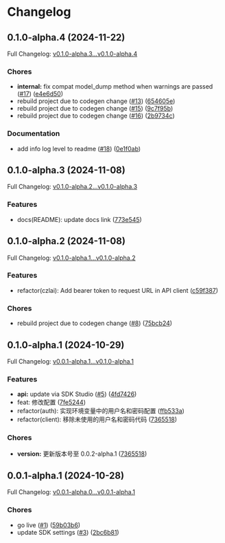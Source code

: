 # Changelog

## 0.1.0-alpha.4 (2024-11-22)

Full Changelog: [v0.1.0-alpha.3...v0.1.0-alpha.4](https://github.com/CZL-AI/czlai-python/compare/v0.1.0-alpha.3...v0.1.0-alpha.4)

### Chores

* **internal:** fix compat model_dump method when warnings are passed ([#17](https://github.com/CZL-AI/czlai-python/issues/17)) ([e4e6d50](https://github.com/CZL-AI/czlai-python/commit/e4e6d50fa26706b601ee003d7e70a9b0f24492e4))
* rebuild project due to codegen change ([#13](https://github.com/CZL-AI/czlai-python/issues/13)) ([654605e](https://github.com/CZL-AI/czlai-python/commit/654605e20a39dca97bcd51d11edff4ac510ca2cd))
* rebuild project due to codegen change ([#15](https://github.com/CZL-AI/czlai-python/issues/15)) ([9c7f95b](https://github.com/CZL-AI/czlai-python/commit/9c7f95b397bd35058e46df7cd273444bec53e103))
* rebuild project due to codegen change ([#16](https://github.com/CZL-AI/czlai-python/issues/16)) ([2b9734c](https://github.com/CZL-AI/czlai-python/commit/2b9734ceed8b55ff808e9da4c56fc617743b6b8d))


### Documentation

* add info log level to readme ([#18](https://github.com/CZL-AI/czlai-python/issues/18)) ([0e1f0ab](https://github.com/CZL-AI/czlai-python/commit/0e1f0ab3f6c434065fff877406f8fec93387eba1))

## 0.1.0-alpha.3 (2024-11-08)

Full Changelog: [v0.1.0-alpha.2...v0.1.0-alpha.3](https://github.com/CZL-AI/czlai-python/compare/v0.1.0-alpha.2...v0.1.0-alpha.3)

### Features

* docs(README): update docs link ([773e545](https://github.com/CZL-AI/czlai-python/commit/773e54591854948f8528352fea9756627f8d6b1c))

## 0.1.0-alpha.2 (2024-11-08)

Full Changelog: [v0.1.0-alpha.1...v0.1.0-alpha.2](https://github.com/CZL-AI/czlai-python/compare/v0.1.0-alpha.1...v0.1.0-alpha.2)

### Features

* refactor(czlai): Add bearer token to request URL in API client ([c59f387](https://github.com/CZL-AI/czlai-python/commit/c59f3871918008302bf38550c4861f9b641981c2))


### Chores

* rebuild project due to codegen change ([#8](https://github.com/CZL-AI/czlai-python/issues/8)) ([75bcb24](https://github.com/CZL-AI/czlai-python/commit/75bcb24ea952f71238847f2a7d19bdafae685d85))

## 0.1.0-alpha.1 (2024-10-29)

Full Changelog: [v0.0.1-alpha.1...v0.1.0-alpha.1](https://github.com/CZL-AI/czlai-python/compare/v0.0.1-alpha.1...v0.1.0-alpha.1)

### Features

* **api:** update via SDK Studio ([#5](https://github.com/CZL-AI/czlai-python/issues/5)) ([4fd7426](https://github.com/CZL-AI/czlai-python/commit/4fd7426907540aab8802261aebb469de402ba816))
* feat: 修改配置 ([7fe5244](https://github.com/CZL-AI/czlai-python/commit/7fe52443eaa220f64e4144ce9e910c0d7f031e95))
* refactor(auth): 实现环境变量中的用户名和密码配置 ([ffb533a](https://github.com/CZL-AI/czlai-python/commit/ffb533a62c3a2d3777cda9a2a000d0d04e44cb01))
* refactor(client): 移除未使用的用户名和密码代码 ([7365518](https://github.com/CZL-AI/czlai-python/commit/73655185db52f44ff4c76cfa4ee1987b852b6027))


### Chores

* **version:** 更新版本号至 0.0.2-alpha.1 ([7365518](https://github.com/CZL-AI/czlai-python/commit/73655185db52f44ff4c76cfa4ee1987b852b6027))

## 0.0.1-alpha.1 (2024-10-28)

Full Changelog: [v0.0.1-alpha.0...v0.0.1-alpha.1](https://github.com/CZL-AI/czlai-python/compare/v0.0.1-alpha.0...v0.0.1-alpha.1)

### Chores

* go live ([#1](https://github.com/CZL-AI/czlai-python/issues/1)) ([59b03b6](https://github.com/CZL-AI/czlai-python/commit/59b03b62eed983efbefe8480f7a04704d10eba98))
* update SDK settings ([#3](https://github.com/CZL-AI/czlai-python/issues/3)) ([2bc6b81](https://github.com/CZL-AI/czlai-python/commit/2bc6b815a3b1602a888d4d7aac4cf99cef033fd7))

